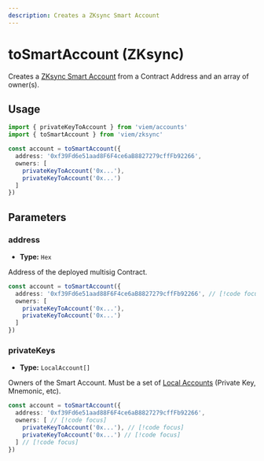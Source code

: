 ```yaml
---
description: Creates a ZKsync Smart Account
---
```


# toSmartAccount (ZKsync)

Creates a [ZKsync Smart Account](https://docs.zksync.io/build/developer-reference/account-abstraction/building-smart-accounts) from a Contract Address and an array of owner(s).

## Usage

```ts twoslash
import { privateKeyToAccount } from 'viem/accounts'
import { toSmartAccount } from 'viem/zksync'

const account = toSmartAccount({
  address: '0xf39Fd6e51aad8F6F4ce6aB8827279cffFb92266', 
  owners: [
    privateKeyToAccount('0x...'), 
    privateKeyToAccount('0x...')
  ]
})
```

## Parameters

### address

- **Type:** `Hex`

Address of the deployed multisig Contract.

```ts
const account = toSmartAccount({
  address: '0xf39Fd6e51aad88F6F4ce6aB8827279cffFb92266', // [!code focus]
  owners: [
    privateKeyToAccount('0x...'), 
    privateKeyToAccount('0x...')
  ]
})
```

### privateKeys

- **Type:** `LocalAccount[]`

Owners of the Smart Account. Must be a set of [Local Accounts](/docs/accounts/local) (Private Key, Mnemonic, etc).

```ts
const account = toSmartAccount({
  address: '0xf39Fd6e51aad88F6F4ce6aB8827279cffFb92266', 
  owners: [ // [!code focus]
    privateKeyToAccount('0x...'), // [!code focus]
    privateKeyToAccount('0x...') // [!code focus]
  ] // [!code focus]
})
```